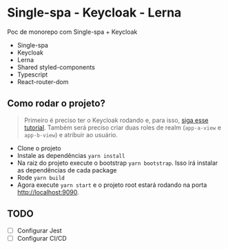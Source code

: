 # Single-spa - Keycloak - Lerna

Poc de monorepo com Single-spa + Keycloak

- Single-spa
- Keycloak
- Lerna
- Shared styled-components
- Typescript
- React-router-dom

## Como rodar o projeto?

> Primeiro é preciso ter o Keycloak rodando e, para isso, [siga esse tutorial](https://www.keycloak.org/getting-started/getting-started-docker). Também será preciso criar duas roles de realm (`app-a-view` e `app-b-view`) e atribuir ao usuário.

- Clone o projeto
- Instale as dependências `yarn install`
- Na raiz do projeto execute o bootstrap `yarn bootstrap`. Isso irá instalar as dependências de cada package
- Rode `yarn build`
- Agora execute `yarn start` e o projeto root estará rodando na porta [http://localhost:9090]([http://localhost:9090]).

## TODO

- [ ] Configurar Jest
- [ ] Configurar CI/CD
